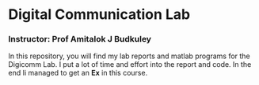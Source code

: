 # Digital Communication Lab
### Instructor: Prof Amitalok J Budkuley  

In this repository, you will find my lab reports and matlab programs for the Digicomm Lab. I put a lot of time and effort into the report and code. In the end Ii managed to get an **Ex** in this course.
